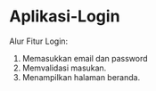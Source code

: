 # Aplikasi-Login
Alur Fitur Login:
1. Memasukkan email dan password
2. Memvalidasi masukan.
3. Menampilkan halaman beranda.
